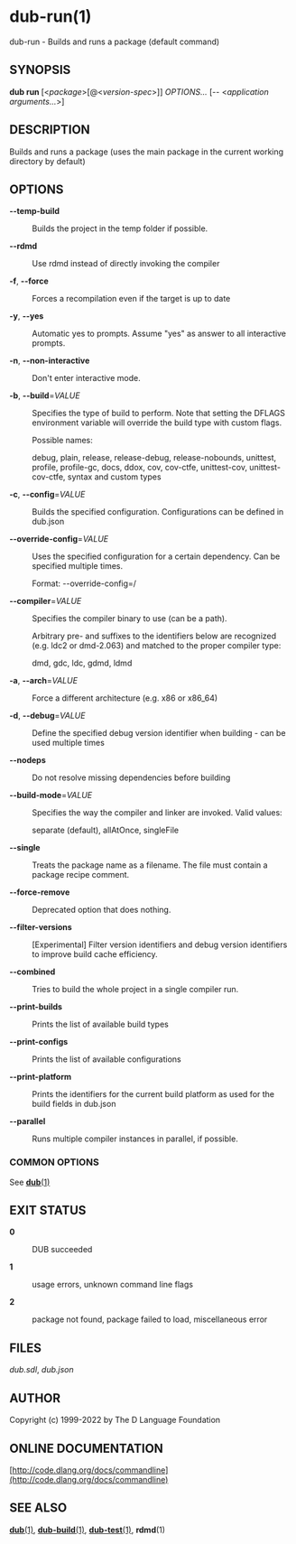 # dub-run(1)
dub-run \- Builds and runs a package (default command)
## SYNOPSIS
<b>dub run </b>[&lt;<i>package</i>&gt;[@&lt;<i>version-spec</i>&gt;]] <i>OPTIONS...</i>
[-- <<i>application arguments...</i>>]
## DESCRIPTION
Builds and runs a package (uses the main package in the current working directory by default)
## OPTIONS

<dl>


<dt id="option-run---b---temp-build-b-" class="option-argname">
<a class="anchor" href="#option-run---b---temp-build-b-"></a>

<b>--temp-build</b>

</dt>


<dd markdown="1" class="option-desc">

Builds the project in the temp folder if possible.

</dd>


<dt id="option-run---b---rdmd-b-" class="option-argname">
<a class="anchor" href="#option-run---b---rdmd-b-"></a>

<b>--rdmd</b>

</dt>


<dd markdown="1" class="option-desc">

Use rdmd instead of directly invoking the compiler

</dd>


<dt id="option-run---b--f-b-b---force-b-" class="option-argname">
<a class="anchor" href="#option-run---b--f-b-b---force-b-"></a>

<b>-f</b>, <b>--force</b>

</dt>


<dd markdown="1" class="option-desc">

Forces a recompilation even if the target is up to date

</dd>


<dt id="option-run---b--y-b-b---yes-b-" class="option-argname">
<a class="anchor" href="#option-run---b--y-b-b---yes-b-"></a>

<b>-y</b>, <b>--yes</b>

</dt>


<dd markdown="1" class="option-desc">

Automatic yes to prompts. Assume "yes" as answer to all interactive prompts.

</dd>


<dt id="option-run---b--n-b-b---non-interactive-b-" class="option-argname">
<a class="anchor" href="#option-run---b--n-b-b---non-interactive-b-"></a>

<b>-n</b>, <b>--non-interactive</b>

</dt>


<dd markdown="1" class="option-desc">

Don't enter interactive mode.

</dd>


<dt id="option-run---b--b-b-b---build-b-i-VALUE-i-" class="option-argname">
<a class="anchor" href="#option-run---b--b-b-b---build-b-i-VALUE-i-"></a>

<b>-b</b>, <b>--build</b>=<i>VALUE</i>

</dt>


<dd markdown="1" class="option-desc">

Specifies the type of build to perform. Note that setting the DFLAGS environment variable will override the build type with custom flags.

Possible names:

  debug, plain, release, release-debug, release-nobounds, unittest, profile, profile-gc, docs, ddox, cov, cov-ctfe, unittest-cov, unittest-cov-ctfe, syntax and custom types

</dd>


<dt id="option-run---b--c-b-b---config-b-i-VALUE-i-" class="option-argname">
<a class="anchor" href="#option-run---b--c-b-b---config-b-i-VALUE-i-"></a>

<b>-c</b>, <b>--config</b>=<i>VALUE</i>

</dt>


<dd markdown="1" class="option-desc">

Builds the specified configuration. Configurations can be defined in dub.json

</dd>


<dt id="option-run---b---override-config-b-i-VALUE-i-" class="option-argname">
<a class="anchor" href="#option-run---b---override-config-b-i-VALUE-i-"></a>

<b>--override-config</b>=<i>VALUE</i>

</dt>


<dd markdown="1" class="option-desc">

Uses the specified configuration for a certain dependency. Can be specified multiple times.

Format: --override-config=<dependency>/<config>

</dd>


<dt id="option-run---b---compiler-b-i-VALUE-i-" class="option-argname">
<a class="anchor" href="#option-run---b---compiler-b-i-VALUE-i-"></a>

<b>--compiler</b>=<i>VALUE</i>

</dt>


<dd markdown="1" class="option-desc">

Specifies the compiler binary to use (can be a path).

Arbitrary pre- and suffixes to the identifiers below are recognized (e.g. ldc2 or dmd-2.063) and matched to the proper compiler type:

  dmd, gdc, ldc, gdmd, ldmd

</dd>


<dt id="option-run---b--a-b-b---arch-b-i-VALUE-i-" class="option-argname">
<a class="anchor" href="#option-run---b--a-b-b---arch-b-i-VALUE-i-"></a>

<b>-a</b>, <b>--arch</b>=<i>VALUE</i>

</dt>


<dd markdown="1" class="option-desc">

Force a different architecture (e.g. x86 or x86_64)

</dd>


<dt id="option-run---b--d-b-b---debug-b-i-VALUE-i-" class="option-argname">
<a class="anchor" href="#option-run---b--d-b-b---debug-b-i-VALUE-i-"></a>

<b>-d</b>, <b>--debug</b>=<i>VALUE</i>

</dt>


<dd markdown="1" class="option-desc">

Define the specified debug version identifier when building - can be used multiple times

</dd>


<dt id="option-run---b---nodeps-b-" class="option-argname">
<a class="anchor" href="#option-run---b---nodeps-b-"></a>

<b>--nodeps</b>

</dt>


<dd markdown="1" class="option-desc">

Do not resolve missing dependencies before building

</dd>


<dt id="option-run---b---build-mode-b-i-VALUE-i-" class="option-argname">
<a class="anchor" href="#option-run---b---build-mode-b-i-VALUE-i-"></a>

<b>--build-mode</b>=<i>VALUE</i>

</dt>


<dd markdown="1" class="option-desc">

Specifies the way the compiler and linker are invoked. Valid values:

  separate (default), allAtOnce, singleFile

</dd>


<dt id="option-run---b---single-b-" class="option-argname">
<a class="anchor" href="#option-run---b---single-b-"></a>

<b>--single</b>

</dt>


<dd markdown="1" class="option-desc">

Treats the package name as a filename. The file must contain a package recipe comment.

</dd>


<dt id="option-run---b---force-remove-b-" class="option-argname">
<a class="anchor" href="#option-run---b---force-remove-b-"></a>

<b>--force-remove</b>

</dt>


<dd markdown="1" class="option-desc">

Deprecated option that does nothing.

</dd>


<dt id="option-run---b---filter-versions-b-" class="option-argname">
<a class="anchor" href="#option-run---b---filter-versions-b-"></a>

<b>--filter-versions</b>

</dt>


<dd markdown="1" class="option-desc">

[Experimental] Filter version identifiers and debug version identifiers to improve build cache efficiency.

</dd>


<dt id="option-run---b---combined-b-" class="option-argname">
<a class="anchor" href="#option-run---b---combined-b-"></a>

<b>--combined</b>

</dt>


<dd markdown="1" class="option-desc">

Tries to build the whole project in a single compiler run.

</dd>


<dt id="option-run---b---print-builds-b-" class="option-argname">
<a class="anchor" href="#option-run---b---print-builds-b-"></a>

<b>--print-builds</b>

</dt>


<dd markdown="1" class="option-desc">

Prints the list of available build types

</dd>


<dt id="option-run---b---print-configs-b-" class="option-argname">
<a class="anchor" href="#option-run---b---print-configs-b-"></a>

<b>--print-configs</b>

</dt>


<dd markdown="1" class="option-desc">

Prints the list of available configurations

</dd>


<dt id="option-run---b---print-platform-b-" class="option-argname">
<a class="anchor" href="#option-run---b---print-platform-b-"></a>

<b>--print-platform</b>

</dt>


<dd markdown="1" class="option-desc">

Prints the identifiers for the current build platform as used for the build fields in dub.json

</dd>


<dt id="option-run---b---parallel-b-" class="option-argname">
<a class="anchor" href="#option-run---b---parallel-b-"></a>

<b>--parallel</b>

</dt>


<dd markdown="1" class="option-desc">

Runs multiple compiler instances in parallel, if possible.

</dd>


</dl>

### COMMON OPTIONS
See [<b>dub</b>(1)](dub.md)
## EXIT STATUS

<dl markdown="1">

<dt markdown="1">

<b>0</b>

</dt>
<dd markdown="1">

DUB succeeded

</dd>
<dt markdown="1">

<b>1</b>

</dt>
<dd markdown="1">

usage errors, unknown command line flags

</dd>
<dt markdown="1">

<b>2</b>

</dt>
<dd markdown="1">

package not found, package failed to load, miscellaneous error

</dd>

</dl>

## FILES
<i>dub.sdl</i>, <i>dub.json</i>
## AUTHOR
Copyright (c) 1999-2022 by The D Language Foundation
## ONLINE DOCUMENTATION
[http://code.dlang.org/docs/commandline](http://code.dlang.org/docs/commandline)
## SEE ALSO
[<b>dub</b>(1)](dub.md), [<b>dub-build</b>(1)](dub-build.md), [<b>dub-test</b>(1)](dub-test.md), <b>rdmd</b>(1)
